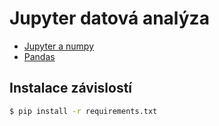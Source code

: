 # Jupyter datová analýza
- [Jupyter a numpy](numpy)
- [Pandas](pandas)

## Instalace závislostí
```bash
$ pip install -r requirements.txt
```

